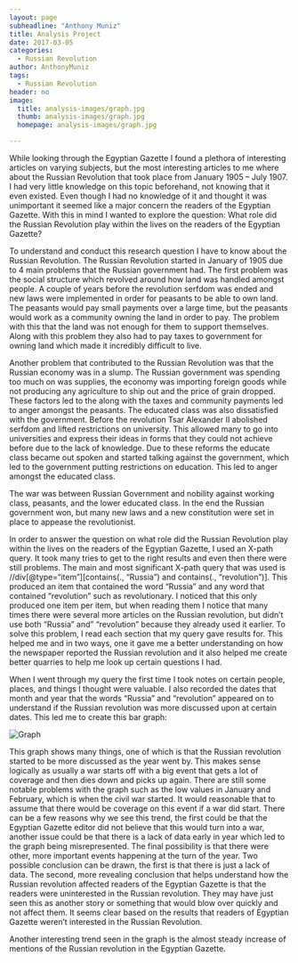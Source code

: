 ```yaml
---
layout: page
subheadline: "Anthony Muniz"
title: Analysis Project
date: 2017-03-05
categories:
  - Russian Revolution
author: AnthonyMuniz
tags:
  - Russian Revolution
header: no
image:
  title: analysis-images/graph.jpg
  thumb: analysis-images/graph.jpg
  homepage: analysis-images/graph.jpg

---
```

While looking through the Egyptian Gazette I found a plethora of interesting articles on varying subjects, but the most interesting articles to me where about the Russian Revolution that took place from January 1905 – July 1907. I had very little knowledge on this topic beforehand, not knowing that it even existed. Even though I had no knowledge of it and thought it was unimportant it seemed like a major concern the readers of the Egyptian Gazette. With this in mind I wanted to explore the question: What role did the Russian Revolution play within the lives on the readers of the Egyptian Gazette?

To understand and conduct this research question I have to know about the Russian Revolution. The Russian Revolution started in January of 1905 due to 4 main problems that the Russian government had. The first problem was the social structure which revolved around how land was handled amongst people. A couple of years before the revolution serfdom was ended and new laws were implemented in order for peasants to be able to own land. The peasants would pay small payments over a large time, but the peasants would work as a community owning the land in order to pay. The problem with this that the land was not enough for them to support themselves. Along with this problem they also had to pay taxes to government for owning land which made it incredibly difficult to live.

Another problem that contributed to the Russian Revolution was that the Russian economy was in a slump. The Russian government was spending too much on was supplies, the economy was importing foreign goods while not producing any agriculture to ship out and the price of grain dropped. These factors led to the along with the taxes and community payments led to anger amongst the peasants.
The educated class was also dissatisfied with the government. Before the revolution Tsar Alexander II abolished serfdom and lifted restrictions on university. This allowed many to go into universities and express their ideas in forms that they could not achieve before due to the lack of knowledge. Due to these reforms the educate class became out spoken and started talking against the government, which led to the government putting restrictions on education. This led to anger amongst the educated class.

The war was between Russian Government and nobility against working class, peasants, and the lower educated class. In the end the Russian government won, but many new laws and a new constitution were set in place to appease the revolutionist.

In order to answer the question on what role did the Russian Revolution play within the lives on the readers of the Egyptian Gazette, I used an X-path query. It took many tries to get to the right results and even then there were still problems. The main and most significant X-path query that was used is //div[@type=“item”][contains(., “Russia”) and contains(., “revolution”)]. This produced an item that contained the word “Russia” and any word that contained “revolution” such as revolutionary. I noticed that this only produced one item per item, but when reading them I notice that many times there were several more articles on the Russian revolution, but didn’t use both “Russia” and” “revolution” because they already used it earlier. To solve this problem, I read each section that my query gave results for. This helped me and in two ways, one it gave me a better understanding on how the newspaper reported the Russian revolution and it also helped me create better quarries to help me look up certain questions I had.

When I went through my query the first time I took notes on certain people, places, and things I thought were valuable. I also recorded the dates that month and year that the words “Russia” and “revolution” appeared on to understand if the Russian revolution was more discussed upon at certain dates. This led me to create this bar graph:

![Graph](Graph.jgp)

This graph shows many things, one of which is that the Russian revolution started to be more discussed as the year went by. This makes sense logically as usually a war starts off with a big event that gets a lot of coverage and then dies down and picks up again. There are still some notable problems with the graph such as the low values in January and February, which is when the civil war started. It would reasonable that to assume that there would be coverage on this event if a war did start. There can be a few reasons why we see this trend, the first could be that the Egyptian Gazette editor did not believe that this would turn into a war, another issue could be that there is a lack of data early in year which led to the graph being misrepresented. The final possibility is that there were other, more important events happening at the turn of the year. Two possible conclusion can be drawn, the first is that there is just a lack of data. The second, more revealing conclusion that helps understand how the Russian revolution affected readers of the Egyptian Gazette is that the readers were uninterested in the Russian revolution. They may have just seen this as another story or something that would blow over quickly and not affect them. It seems clear based on the results that readers of Egyptian Gazette weren’t interested in the Russian Revolution.

Another interesting trend seen in the graph is the almost steady increase of mentions of the Russian revolution in the Egyptian Gazette.
